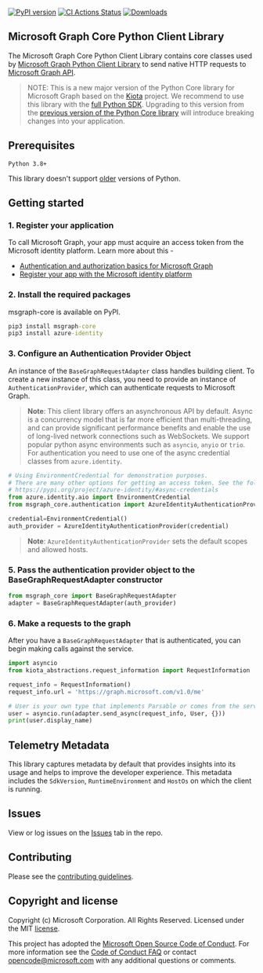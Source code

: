 [![PyPI version](https://badge.fury.io/py/msgraph-core.svg)](https://badge.fury.io/py/msgraph-core)
[![CI Actions Status](https://github.com/microsoftgraph/msgraph-sdk-python-core/actions/workflows/build.yml/badge.svg)](https://github.com/microsoftgraph/msgraph-sdk-python-core/actions/workflows/build.yml)
[![Downloads](https://pepy.tech/badge/msgraph-core)](https://pepy.tech/project/msgraph-core)

## Microsoft Graph Core Python Client Library

The Microsoft Graph Core Python Client Library contains core classes used by [Microsoft Graph Python Client Library](https://github.com/microsoftgraph/msgraph-sdk-python) to send native HTTP requests to [Microsoft Graph API](https://graph.microsoft.com).

> NOTE:
> This is a new major version of the Python Core library for Microsoft Graph based on the [Kiota](https://microsoft.github.io/kiota/) project. We recommend to use this library with the [full Python SDK](https://github.com/microsoftgraph/msgraph-sdk-python).
> Upgrading to this version from the [previous version of the Python Core library](https://pypi.org/project/msgraph-core/0.2.2/) will introduce breaking changes into your application.

## Prerequisites

    Python 3.8+

This library doesn't support [older](https://devguide.python.org/versions/) versions of Python.

## Getting started

### 1. Register your application

To call Microsoft Graph, your app must acquire an access token from the Microsoft identity platform. Learn more about this -

- [Authentication and authorization basics for Microsoft Graph](https://docs.microsoft.com/en-us/graph/auth/auth-concepts)
- [Register your app with the Microsoft identity platform](https://docs.microsoft.com/en-us/graph/auth-register-app-v2)

### 2. Install the required packages

msgraph-core is available on PyPI.

```cmd
pip3 install msgraph-core
pip3 install azure-identity
```

### 3. Configure an Authentication Provider Object

An instance of the `BaseGraphRequestAdapter` class handles building client. To create a new instance of this class, you need to provide an instance of `AuthenticationProvider`, which can authenticate requests to Microsoft Graph.

> **Note**: This client library offers an asynchronous API by default. Async is a concurrency model that is far more efficient than multi-threading, and can provide significant performance benefits and enable the use of long-lived network connections such as WebSockets. We support popular python async environments such as `asyncio`, `anyio` or `trio`. For authentication you need to use one of the async credential classes from `azure.identity`.

```py
# Using EnvironmentCredential for demonstration purposes.
# There are many other options for getting an access token. See the following for more information.
# https://pypi.org/project/azure-identity/#async-credentials
from azure.identity.aio import EnvironmentCredential
from msgraph_core.authentication import AzureIdentityAuthenticationProvider

credential=EnvironmentCredential()
auth_provider = AzureIdentityAuthenticationProvider(credential)
```

> **Note**: `AzureIdentityAuthenticationProvider` sets the default scopes and allowed hosts.

### 5. Pass the authentication provider object to the BaseGraphRequestAdapter constructor

```python
from msgraph_core import BaseGraphRequestAdapter
adapter = BaseGraphRequestAdapter(auth_provider)
```

### 6. Make a requests to the graph

After you have a `BaseGraphRequestAdapter` that is authenticated, you can begin making calls against the service.

```python
import asyncio
from kiota_abstractions.request_information import RequestInformation

request_info = RequestInformation()
request_info.url = 'https://graph.microsoft.com/v1.0/me'

# User is your own type that implements Parsable or comes from the service library
user = asyncio.run(adapter.send_async(request_info, User, {}))
print(user.display_name)
```

## Telemetry Metadata

This library captures metadata by default that provides insights into its usage and helps to improve the developer experience. This metadata includes the `SdkVersion`, `RuntimeEnvironment` and `HostOs` on which the client is running.

## Issues

View or log issues on the [Issues](https://github.com/microsoftgraph/msgraph-sdk-python-core/issues) tab in the repo.

## Contributing

Please see the [contributing guidelines](setup/CONTRIBUTING.md).

## Copyright and license

Copyright (c) Microsoft Corporation. All Rights Reserved. Licensed under the MIT [license](docs/LICENSE).

This project has adopted the [Microsoft Open Source Code of Conduct](https://opensource.microsoft.com/codeofconduct/). For more information see the [Code of Conduct FAQ](https://opensource.microsoft.com/codeofconduct/faq/) or contact [opencode@microsoft.com](mailto:opencode@microsoft.com) with any additional questions or comments.